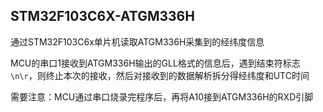 
## STM32F103C6X-ATGM336H

通过STM32F103C6x单片机读取ATGM336H采集到的经纬度信息

MCU的串口1接收到ATGM336H输出的GLL格式的信息后，遇到结束符标志`\n\r`，则终止本次的接收，然后对接收到的数据解析拆分得经纬度和UTC时间

需要注意：MCU通过串口烧录完程序后，再将A10接到ATGM336H的RXD引脚

